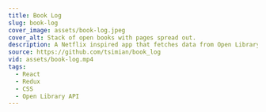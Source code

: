 ```yaml
---
title: Book Log
slug: book-log
cover_image: assets/book-log.jpeg
cover_alt: Stack of open books with pages spread out.
description: A Netflix inspired app that fetches data from Open Library Search API.
source: https://github.com/tsimian/book_log
vid: assets/book-log.mp4
tags:
  - React
  - Redux
  - CSS
  - Open Library API
---
```

